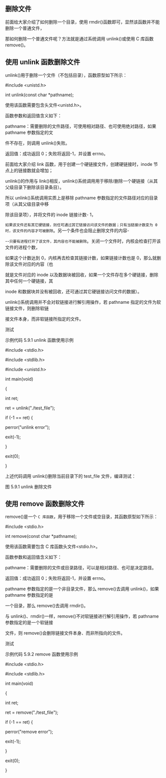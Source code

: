 ## 删除文件

前面给大家介绍了如何删除一个目录，使用 rmdir()函数即可，显然该函数并不能删除一个普通文件，

那如何删除一个普通文件呢？方法就是通过系统调用 unlink()或使用 C 库函数 remove()。

## 使用 unlink 函数删除文件

unlink()用于删除一个文件（不包括目录），函数原型如下所示：

#include <unistd.h>

int unlink(const char \*pathname);

使用该函数需要包含头文件<unistd.h>。

函数参数和返回值含义如下：

pathname：需要删除的文件路径，可使用相对路径、也可使用绝对路径，如果 pathname 参数指定的文

件不存在，则调用 unlink()失败。

返回值：成功返回 0；失败将返回-1，并设置 errno。

前面给大家介绍 link 函数，用于创建一个硬链接文件，创建硬链接时，inode 节点上的链接数就会增加；

unlink()的作用与 link()相反，unlink()系统调用用于移除/删除一个硬链接（从其父级目录下删除该目录条目）。

所以 unlink()系统调用实质上是移除 pathname 参数指定的文件路径对应的目录项（从其父级目录中移

除该目录项），并将文件的 inode 链接计数- 1，

`如果该文件还有其它硬链接，则任可通过其它链接访问该文件的数据；只有当链接计数变为 0 时，该文件的内容才可被删除`。另一个条件也会阻止删除文件的内容-

--`只要有进程打开了该文件，其内容也不能被删除`。关闭一个文件时，内核会检查打开该文件的进程个数，

如果这个计数达到 0，内核再去检查其链接计数，如果链接计数也是 0，那么就删除该文件对应的内容（也

就是文件对应的 inode 以及数据块被回收，如果一个文件存在多个硬链接，删除其中任何一个硬链接，其

inode 和数据块并没有被回收，还可通过其它硬链接访问文件的数据）。

unlink()系统调用并不会对软链接进行解引用操作，若 pathname 指定的文件为软链接文件，则删除软链

接文件本身，而非软链接所指定的文件。

测试

示例代码 5.9.1 unlink 函数使用示例

#include <stdio.h>

#include <stdlib.h>

#include <unistd.h>

int main(void)

{

int ret;

ret = unlink("./test\_file");

if (-1 == ret) {

perror("unlink error");

exit(-1);

}

exit(0);

}

上述代码调用 unlink()删除当前目录下的 test\_file 文件，编译测试：

图 5.9.1 unlink 删除文件

## 使用 remove 函数删除文件

remove()是一个 `C 库函数`，用于移除一个文件或空目录，其函数原型如下所示：

#include <stdio.h>

int remove(const char \*pathname);

使用该函数需要包含 C 库函数头文件<stdio.h>。

函数参数和返回值含义如下：

pathname：需要删除的文件或目录路径，可以是相对路径、也可是决定路径。

返回值：成功返回 0；失败将返回-1，并设置 errno。

pathname 参数指定的是一个非目录文件，那么 remove()去调用 unlink()，如果 pathname 参数指定的是

一个目录，那么 remove()去调用 rmdir()。

与 unlink()、rmdir()一样，remove()不对软链接进行解引用操作，若 pathname 参数指定的是一个软链接

文件，则 remove()会删除链接文件本身、而非所指向的文件。

测试

示例代码 5.9.2 remove 函数使用示例

#include <stdio.h>

#include <stdlib.h>

int main(void)

{

int ret;

ret = remove("./test\_file");

if (-1 == ret) {

perror("remove error");

exit(-1);

}

exit(0);

}
